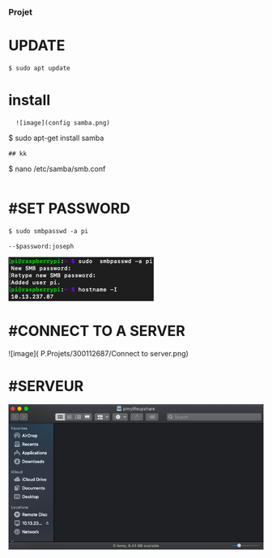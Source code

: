 
### Projet
 

 # UPDATE
 ```
 $ sudo apt update 
 ```
 
 
 # install
      ![image](config samba.png)
 
 
 
 $ sudo apt-get install samba
 ```
## kk
 ```
 $ nano /etc/samba/smb.conf
 ```
  ```
  
   
   # #SET PASSWORD
   
   ```
 $ sudo smbpasswd -a pi
 ```
    --$password:joseph

 
![image]( password.png)

# #CONNECT TO A SERVER
  
 ![image]( P.Projets/300112687/Connect to server.png)


 # #SERVEUR


 ![image](Server.png)
